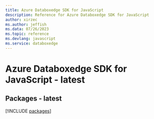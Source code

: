 ```yaml
---
title: Azure Databoxedge SDK for JavaScript
description: Reference for Azure Databoxedge SDK for JavaScript
author: xirzec
ms.author: jeffish
ms.data: 07/26/2023
ms.topic: reference
ms.devlang: javascript
ms.service: databoxedge
---
```

# Azure Databoxedge SDK for JavaScript - latest
## Packages - latest
[!INCLUDE [packages](databoxedge-index.md)]